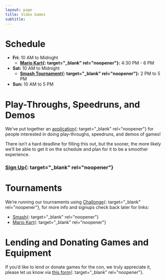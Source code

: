 ```yaml
---
layout: page
title: Video Games
subtitle:
---
```


# Schedule

* **Fri:** 10 AM to Midnight
  * **[Mario Kart](https://challonge.com/FurSquared2024MarioKart){: target="_blank" rel="noopener"}:** 4:30 PM - 6 PM
* **Sat:** 10 AM to Midnight
  * **[Smash Tournament](https://challonge.com/FurSquared2024Smash){: target="_blank" rel="noopener"}:** 2 PM to 5 PM
* **Sun:** 10 AM to 5 PM

# Play-Throughs, Speedruns, and Demos

We’ve put together an [application](https://forms.gle/7YBBDcSkE1q5iSVu5){: target="_blank" rel="noopener"} for people interested in doing play-throughs, speedruns, and demos of games!

There isn’t a hard deadline for filling this out, but the sooner, the more likely we’ll be able to get it on the schedule and plan for it to be a smoother experience.

### [Sign Up](https://forms.gle/7YBBDcSkE1q5iSVu5){: target="_blank" rel="noopener"}

# Tournaments

We’re running our tournaments using [Challonge](https://challonge.com/communities/FurSquaredGaming){: target="_blank" rel="noopener"}, for more info and signups check back later for links:
* [Smash](https://challonge.com/FurSquared2024Smash){: target="_blank" rel="noopener"}
* [Mario Kart](https://challonge.com/FurSquared2024MarioKart){: target="_blank" rel="noopener"}

# Lending and Donating Games and Equipment

If you’d like to lend or donate games for the con, we truly appreciate it, please let us know via [this form](https://forms.gle/9Y2bKutqXGTxowt36){: target="_blank" rel="noopener"}.

